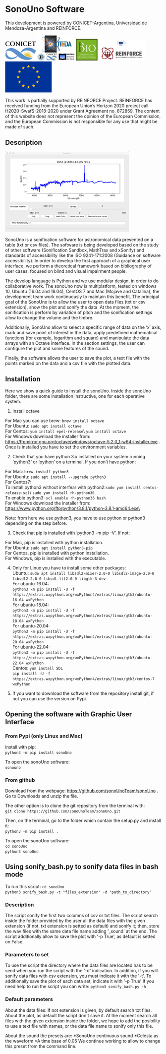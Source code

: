 # SonoUno Software

This development is powered by CONICET-Argentina, Universidad de Mendoza-Argentina and REINFORCE.

<Img src="logos/logo_conicet.png" width="100"> <Img src="logos/iteda.jpeg" width="120"> <Img src="logos/ibio.jpeg" width="70"> <Img src="logos/reinforce.png" width="150"> <Img src="logos/eulogo.png" width="150">

This work is partially supported by REINFORCE Project. REINFORCE has received funding from the European Union’s Horizon 2020 project call H2020-SwafS-2018-2020 under Grant Agreement no. 872859. The content of this website does not represent the opinion of the European Commission, and the European Commission is not responsible for any use that might be made of such.

## Description

<Img src="screenshot/main_screen_2021-01-29.png" width="400">

SonoUno is a sonification software for astronomical data presented on a table (txt or csv files). The software is being developed based on the study of other software (Sonification Sandbox, MathTrax and xSonify) and standards of accessibility like the ISO 9241-171:2008 (Guidance on software accessibility). In order to develop the first approach of a graphical user interface, we perform a theoretical framework based on bibliography of user cases, focused on blind and visual impairment people.

The develop language is Python and we use modular design, in order to do collaborative work. The sonoUno now is multiplatform, tested on windows 10, Ubuntu (16.04 and 18.04), CentOS 7 and Mac (Mojave and Catalina); the development team work continuously to maintain this benefit. The principal goal of the SonoUno is to allow the user to open data files (txt or csv extension), show the plot and sonify the data. At the moment, the sonification is perform by variation of pitch and the sonification settings allow to change the volume and the timbre.

Additionally, SonoUno allow to select a specific range of data on the ‘x’ axis, mark and save point of interest in the data, apply predefined mathematical functions (for example, logarithm and square) and manipulate the data arrays with an Octave interface. In the section settings, the user can configure the plot and some features of the sound.

Finally, the software allows the user to save the plot, a text file with the points marked on the data and a csv file with the plotted data.

## Installation

Here we show a quick guide to install the sonoUno. Inside the sonoUno folder, there are some installation instructive, one for each operative system.

1.	Install octave

For Mac you can use brew: ```brew install octave```\
For Ubuntu: ```sudo apt install octave```\
For Centos: ```yum install epel-release```\ ```yum install octave```\
For Windows download the installer from: https://ftpmirror.gnu.org/octave/windows/octave-5.2.0_1-w64-installer.exe . Once is installed you have to set the environment variables.

2.	Check that you have python 3.x installed on your system running ‘python3’ or ‘python’ on a terminal. If you don’t have python:

For Mac: ```brew install python3```\
For Ubuntu: ```sudo apt install --upgrade python3```\
For Centos7: \
  To install python3 without interfear with python2:```sudo yum install centos-release-scl```\ ```sudo yum install rh-python36```\
  To enable python3: ```scl enable rh-python36 bash```\
For Windows download the installer from: https://www.python.org/ftp/python/3.8.1/python-3.8.1-amd64.exe\

Note: from here we use python3, you have to use python or python3 depending on the step before.

3.	Check that pip is installed with ‘python3 -m pip -V’. If not:

For Mac, pip is installed with python installation.\
For Ubuntu: ```sudo apt install python3-pip```\
For Centos, pip is installed with python installation.\
For Windows, pip is installed with the executable.

4.  Only for Linux you have to install some other packages:\
Ubuntu: ```sudo apt install libsdl2-mixer-2.0-0 libsdl2-image-2.0-0 libsdl2-2.0-0 libsdl-ttf2.0-0 libgtk-3-dev```\
  For ubuntu-16.04:\
```python3 -m pip install -U -f https://extras.wxpython.org/wxPython4/extras/linux/gtk3/ubuntu-16.04 wxPython```\
  For ubuntu-18.04:\
```python3 -m pip install -U -f https://extras.wxpython.org/wxPython4/extras/linux/gtk3/ubuntu-18.04 wxPython```\
  For ubuntu-20.04:\
```python3 -m pip install -U -f https://extras.wxpython.org/wxPython4/extras/linux/gtk3/ubuntu-20.04 wxPython```\
  For ubuntu-22.04:\
```python3 -m pip install -U -f https://extras.wxpython.org/wxPython4/extras/linux/gtk3/ubuntu-22.04 wxPython```\
Centos: ```yum install SDL```\
```pip install -U -f https://extras.wxpython.org/wxPython4/extras/linux/gtk3/centos-7 wxPython```

5.	If you want to download the software from the repository install git, if not you can use the version on Pypi.

## Opening the software with Graphic User Interface

### From Pypi (only Linux and Mac)

Install with pip:\
```python3 -m pip install sonoUno```

To open the sonoUno software:\
```sonouno```

### From github

Download from the webpage: https://github.com/sonoUnoTeam/sonoUno . Go to Downloads and unzip the file.


The other option is to clone the git repository from the terminal with:\
```git clone https://github.com/sonoUnoTeam/sonoUno.git```

Then, on the terminal, go to the folder which contain the setup.py and install it:\
```python3 -m pip install .```

To open the sonoUno software:\
```cd sonoUno```\
```python3 sonoUno```

## Using sonify_bash.py to sonify data files in bash mode

To run this script:
```cd sonoUno```\
```python3 sonify_bash.py -t "files_extension" -d "path_to_directory"```

### Description

The script sonify the first two columns of csv or txt files. The script search inside the folder provided by the user all the data files with the given extension (if not, txt extension is setted as default) and sonify it; then, store the wav files with the same data file name adding '_sound' at the end.
  The script additionally allow to save the plot with '-p True', as default is setted on False.

### Parameters to set

To use the script the directory where the data files are located has to be send when you run the script with the '-d' indication.
In addition, if you will sonify data files with csv extension, you must indicate it with the '-t'. 
To additionally save the plot of each data set, indicate it with '-p True'
If you need help to run the script you can write:
```python3 sonify_bash.py -h```

### Default parameters

About the data files:
    If not extension is given, by default search txt files.
    About the plot, as default the script don't save it.
    At the moment search all files with the given extension inside the folder, we hope to add the posibility to use a text file with names, or the data file name to sonify only this file.
    
About the sound the presets are:
    *SonoUno continuous sound
    *Celesta as the waveform
    *A time base of 0.05
    We continue working to allow to change this preset from the command line.
    
